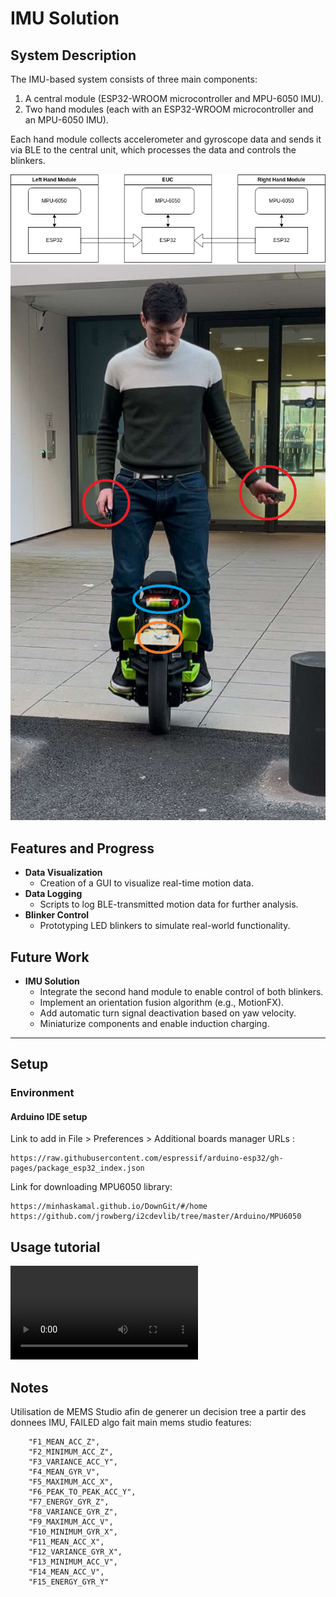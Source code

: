 # IMU Solution  
## System Description  
The IMU-based system consists of three main components:  
1. A central module (ESP32-WROOM microcontroller and MPU-6050 IMU).  
2. Two hand modules (each with an ESP32-WROOM microcontroller and an MPU-6050 IMU).  

Each hand module collects accelerometer and gyroscope data and sends it via BLE to the central unit, which processes the data and controls the blinkers.

![IMU System Diagram](img/MEMS_system_diagram.png)
![IMU System Diagram](img/illustration_imu2.png)

## Features and Progress  
- **Data Visualization**  
  - Creation of a GUI to visualize real-time motion data.  
- **Data Logging**  
  - Scripts to log BLE-transmitted motion data for further analysis.  
- **Blinker Control**  
  - Prototyping LED blinkers to simulate real-world functionality.  

## Future Work  
- **IMU Solution**  
  - Integrate the second hand module to enable control of both blinkers.  
  - Implement an orientation fusion algorithm (e.g., MotionFX).  
  - Add automatic turn signal deactivation based on yaw velocity.  
  - Miniaturize components and enable induction charging. 

--- 

## Setup

### Environment 

#### Arduino IDE setup

Link to add in File > Preferences > Additional boards manager URLs :

```
https://raw.githubusercontent.com/espressif/arduino-esp32/gh-pages/package_esp32_index.json
```

Link for downloading MPU6050 library:

```
https://minhaskamal.github.io/DownGit/#/home
https://github.com/jrowberg/i2cdevlib/tree/master/Arduino/MPU6050
```

## Usage tutorial

![](vid/usageTutorial.mp4)

## Notes

Utilisation de MEMS Studio afin de generer un decision tree a partir des donnees IMU, FAILED algo fait main
mems studio features:

        "F1_MEAN_ACC_Z",
        "F2_MINIMUM_ACC_Z",
        "F3_VARIANCE_ACC_Y",
        "F4_MEAN_GYR_V",
        "F5_MAXIMUM_ACC_X",
        "F6_PEAK_TO_PEAK_ACC_Y",
        "F7_ENERGY_GYR_Z",
        "F8_VARIANCE_GYR_Z",
        "F9_MAXIMUM_ACC_V",
        "F10_MINIMUM_GYR_X",
        "F11_MEAN_ACC_X",
        "F12_VARIANCE_GYR_X",
        "F13_MINIMUM_ACC_V",
        "F14_MEAN_ACC_V",
        "F15_ENERGY_GYR_Y"